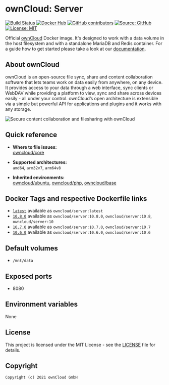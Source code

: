 # ownCloud: Server

[![Build Status](https://img.shields.io/drone/build/owncloud-docker/server?logo=drone&server=https%3A%2F%2Fdrone.owncloud.com)](https://drone.owncloud.com/owncloud-docker/server)
[![Docker Hub](https://img.shields.io/docker/v/owncloud/server?logo=docker&label=dockerhub&sort=semver&logoColor=white)](https://hub.docker.com/r/owncloud/server)
[![GitHub contributors](https://img.shields.io/github/contributors/owncloud-docker/server)](https://github.com/owncloud-docker/server/graphs/contributors)
[![Source: GitHub](https://img.shields.io/badge/source-github-blue.svg?logo=github&logoColor=white)](https://github.com/owncloud-docker/server)
[![License: MIT](https://img.shields.io/github/license/owncloud-docker/server)](https://github.com/owncloud-docker/server/blob/master/LICENSE)

Official [ownCloud](https://owncloud.com) Docker image. It's designed to work with a data volume in the host filesystem and with a standalone MariaDB and Redis container. For a guide how to get started please take a look at our [documentation](https://doc.owncloud.com/server/latest/admin_manual/installation/docker/).

## About ownCloud

ownCloud is an open-source file sync, share and content collaboration software that lets teams work on data easily from anywhere, on any device. It provides access to your data through a web interface, sync clients or WebDAV while providing a platform to view, sync and share across devices easily - all under your control. ownCloud’s open architecture is extensible via a simple but powerful API for applications and plugins and it works with any storage.

![Secure content collaboration and filesharing with ownCloud](https://raw.githubusercontent.com/owncloud-docker/server/master/images/Home-UI.png)

## Quick reference

- **Where to file issues:**\
  [owncloud/core](https://github.com/owncloud/core/issues)

- **Supported architectures:**\
  `amd64`, `arm32v7`, `arm64v8`

- **Inherited environments:**\
  [owncloud/ubuntu](https://github.com/owncloud-docker/ubuntu#environment-variables),
  [owncloud/php](https://github.com/owncloud-docker/php#environment-variables),
  [owncloud/base](https://github.com/owncloud-docker/base#environment-variables)

## Docker Tags and respective Dockerfile links

- [`latest`](https://github.com/owncloud-docker/server/blob/master/v20.04/Dockerfile.amd64) available as `owncloud/server:latest`
- [`10.8.0`](https://github.com/owncloud-docker/server/blob/master/v20.04/Dockerfile.amd64) available as `owncloud/server:10.8.0`, `owncloud/server:10.8`, `owncloud/server:10`
- [`10.7.0`](https://github.com/owncloud-docker/server/blob/master/v20.04/Dockerfile.amd64) available as `owncloud/server:10.7.0`, `owncloud/server:10.7`
- [`10.6.0`](https://github.com/owncloud-docker/server/blob/master/v20.04/Dockerfile.amd64) available as `owncloud/server:10.6.0`, `owncloud/server:10.6`

## Default volumes

- `/mnt/data`

## Exposed ports

- 8080

## Environment variables

None

## License

This project is licensed under the MIT License - see the [LICENSE](https://github.com/owncloud-docker/server/blob/master/LICENSE) file for details.

## Copyright

```Text
Copyright (c) 2021 ownCloud GmbH
```
